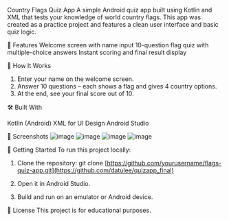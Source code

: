 Country Flags Quiz App
A simple Android quiz app built using Kotlin and XML that tests your knowledge of world country flags. This app was created as a practice project and features a clean user interface and basic quiz logic.

🧠 Features
Welcome screen with name input
10-question flag quiz with multiple-choice answers
Instant scoring and final result display

🧭 How It Works

1. Enter your name on the welcome screen.
2. Answer 10 questions – each shows a flag and gives 4 country options.
3. At the end, see your final score out of 10.

🛠️ Built With

  Kotlin (Android)
  XML for UI Design
  Android Studio

📸 Screenshots
![image](https://github.com/user-attachments/assets/f93276ce-965a-44fb-b2fd-e50181404f1d)
![image](https://github.com/user-attachments/assets/9fc84f3b-6d45-4cd4-846c-1de10338242c)
![image](https://github.com/user-attachments/assets/b802755e-191e-4ba8-9764-e05e54061184)
![image](https://github.com/user-attachments/assets/45b81227-39a0-48f2-b540-343d5b109110)



🚀 Getting Started
To run this project locally:

1. Clone the repository:
git clone [https://github.com/yourusername/flags-quiz-app.git](https://github.com/datulee/quizapp_final)

2. Open it in Android Studio.
3. Build and run on an emulator or Android device.


📝 License
This project is for educational purposes.
